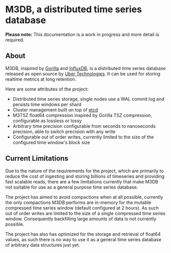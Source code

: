 # M3DB, a distributed time series database

**Please note:** This documentation is a work in progress and more detail is required.

## About

M3DB, inspired by [Gorilla][gorilla] and [InfluxDB][influxdb], is a distributed time series database released as open source by [Uber Technologies][ubeross]. It can be used for storing realtime metrics at long retention.

Here are some attributes of the project:

* Distributed time series storage, single nodes use a WAL commit log and persists time windows per shard
* Cluster management built on top of [etcd][etcd]
* M3TSZ float64 compression inspired by Gorilla TSZ compression, configurable as lossless or lossy
* Arbitrary time precision configurable from seconds to nanoseconds precision, able to switch precision with any write
* Configurable out of order writes, currently limited to the size of the configured time window's block size

## Current Limitations

Due to the nature of the requirements for the project, which are primarily to reduce the cost of ingesting and storing billions of timeseries and providing fast scalable reads, there are a few limitations currently that make M3DB not suitable for use as a general purpose time series database.

The project has aimed to avoid compactions when at all possible, currently the only compactions M3DB performs are in-memory for the mutable compressed time series window (default configured at 2 hours).  As such out of order writes are limited to the size of a single compressed time series window.  Consequently backfilling large amounts of data is not currently possible.

The project has also has optimized for the storage and retrieval of float64 values, as such there is no way to use it as a general time series database of arbitrary data structures just yet.

[gorilla]: http://www.vldb.org/pvldb/vol8/p1816-teller.pdf
[influxdb]: https://github.com/influxdata/influxdb
[etcd]: https://github.com/coreos/etcd
[ubeross]: http://uber.github.io

